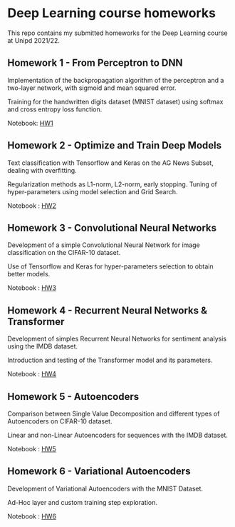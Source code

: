 # Deep Learning course homeworks
This repo contains my submitted homeworks for the Deep Learning course at Unipd 2021/22.

## Homework 1 - From Perceptron to DNN
Implementation of the backpropagation algorithm of the perceptron and a two-layer network, with sigmoid and mean squared error.

Training for the handwritten digits dataset (MNIST dataset) using softmax and cross entropy loss function.

Notebook: [HW1](https://github.com/stefanobinotto/Deep-Learning/blob/main/HW1.ipynb)

## Homework 2 - Optimize and Train Deep Models

Text classification with Tensorflow and Keras on the AG News Subset, dealing with overfitting.

Regularization methods as L1-norm, L2-norm, early stopping. Tuning of hyper-parameters using model selection and Grid Search.

Notebook : [HW2](https://github.com/stefanobinotto/Deep-Learning/blob/main/HW2.ipynb)

## Homework 3 - Convolutional Neural Networks

Development of a simple Convolutional Neural Network for image classification on the CIFAR-10 dataset.

Use of Tensorflow and Keras for hyper-parameters selection to obtain better models.

Notebook : [HW3](https://github.com/stefanobinotto/Deep-Learning/blob/main/HW3.ipynb)

## Homework 4 - Recurrent Neural Networks & Transformer

Development of simples Recurrent Neural Networks for sentiment analysis using the IMDB dataset.

Introduction and testing of the Transformer model and its parameters.

Notebook : [HW4](https://github.com/stefanobinotto/Deep-Learning/blob/main/HW4.ipynb)

## Homework 5 - Autoencoders

Comparison between Single Value Decomposition and different types of Autoencoders on CIFAR-10 dataset.

Linear and non-Linear Autoencoders for sequences with the IMDB dataset.

Notebook : [HW5](https://github.com/stefanobinotto/Deep-Learning/blob/main/HW5.ipynb)

## Homework 6 - Variational Autoencoders

Development of Variational Autoencoders with the MNIST Dataset.

Ad-Hoc layer and custom training step exploration.

Notebook : [HW6](https://github.com/stefanobinotto/Deep-Learning/blob/main/HW6.ipynb)
